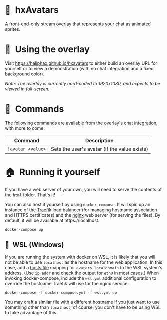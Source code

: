 # 👾 hxAvatars

A front-end-only stream overlay that represents your chat as animated sprites.

# 🎥 Using the overlay

Visit https://haliphax.github.io/hxavatars to either build an overlay URL for
yourself or to view a demonstration (with no chat integration and a fixed
background color).

_Note: The overlay is currently hard-coded to 1920x1080, and expects to be
viewed in full-screen._

# 🎲 Commands

The following commands are available from the overlay's chat integration, with
more to come:

| Command | Description |
|---|---|
| `!avatar <value>` | Sets the user's avatar (if the value exists) |

# 🏠 Running it yourself

If you have a web server of your own, you will need to serve the contents of
the `html` folder. That's it!

You can also host it yourself by using `docker-compose`. It will spin up an
instance of the [Traefik] load balancer (for managing hostname association
and HTTPS certificates) and the [nginx] web server (for serving the files).
By default, it will be available at https://localhost.

```shell
docker-compose up
```

## 🐧 WSL (Windows)

If you are running the system with docker on WSL, it is likely that you will
not be able to use `localhost` as the hostname for the web application. In this
case, add a [hosts file] mapping for `avatars.localdomain` to the WSL system's
address. (Use `ip addr` and check the output for `eth0` in most cases.) When
invoking docker-compose, include the `wsl.yml` additional configuration to
override the hostname Traefik will use for the nginx service:

```shell
docker-compose -f docker-compose.yml -f wsl.yml up
```

You may craft a similar file with a different hostname if you just want to use
something other than `localhost`, of course; you don't have to be using WSL to
take advantage of this.


[hosts file]: https://www.freecodecamp.org/news/how-to-find-and-edit-a-windows-hosts-file/
[nginx]: https://nginx.org
[Traefik]: https://traefik.io
